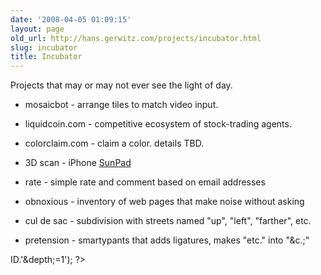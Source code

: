 ```yaml
---
date: '2008-04-05 01:09:15'
layout: page
old_url: http://hans.gerwitz.com/projects/incubator.html
slug: incubator
title: Incubator
---
```


Projects that may or may not ever see the light of day.  



	
  * mosaicbot - arrange tiles to match video input.

	
  * liquidcoin.com - competitive ecosystem of stock-trading agents.

	
  * colorclaim.com - claim a color.  details TBD.

	
  * 3D scan - iPhone [SunPad][1]

	
  * rate - simple rate and comment based on email addresses

	
  * obnoxious - inventory of web pages that make noise without asking

	
  * cul de sac - subdivision with streets named "up", "left", "farther", etc.

	
  * pretension - smartypants that adds ligatures, makes "etc." into "&c.;"

  
ID.'&depth;=1'); ?>


   [1]: /2007/02/12/sunpad.html

